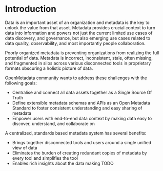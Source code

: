 # Introduction

Data is an important asset of an organization and metadata is the key to unlock the value from that asset. Metadata provides crucial context to turn data into information and powers not just the current limited use cases of data discovery, and governance, but also emerging use cases related to data quality, observability, and most importantly people collaboration. 

Poorly organized metadata is preventing organizations from realizing the full potential of data. Metadata is incorrect, inconsistent, stale, often missing, and fragmented in silos across various disconnected tools in proprietary formats obscuring a holistic picture of data.

OpenMetadata community wants to address these challenges with the following goals:

* Centralise and connect all data assets together as a Single Source Of Truth
* Define extensible metadata schemas and APIs as an Open Metadata Standard to foster consistent understanding and easy sharing of metadata
* Empower users with end-to-end data context by making data easy to discover, understand, and collaborate on

A centralized, standards based metadata system has several benefits:

* Brings together disconnected tools and users around a single unified view of data
* Eliminates the burden of creating redundant copies of metadata by every tool and simplifies the tool
* Enables rich insights about the data making  TODO



  



